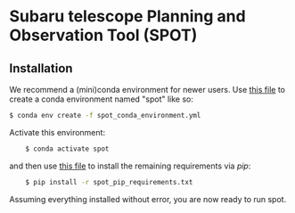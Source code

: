 # Subaru telescope Planning and Observation Tool (SPOT) 

## Installation

We recommend a (mini)conda environment for newer users.
Use [this file](spot_conda_environment.yml) to create a conda environment
named "spot" like so:

```bash
$ conda env create -f spot_conda_environment.yml
```

Activate this environment:

```bash
    $ conda activate spot
```

and then use [this file](spot_pip_requirements.txt) to install the
remaining requirements via *pip*:

```bash
    $ pip install -r spot_pip_requirements.txt
```

Assuming everything installed without error, you are now ready to run
spot.




